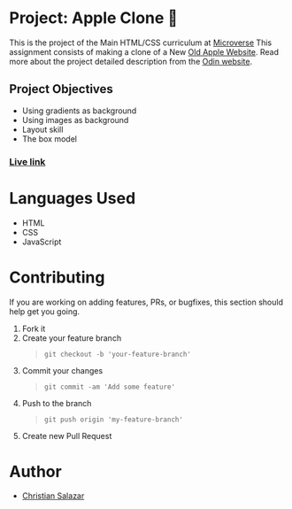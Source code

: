 # Project: Apple Clone 🍎

This is the project of the Main HTML/CSS curriculum at [Microverse](https://www.microverse.org/)
This assignment consists of making a clone of a New [Old Apple Website](https://web.archive.org/web/20140301004610/http://www.apple.com/).
Read more about the project detailed description from the [Odin website](https://www.theodinproject.com/courses/html5-and-css3/lessons/building-with-backgrounds-and-gradients).


## Project Objectives

- Using gradients as background
- Using images as background
- Layout skill
- The box model


### [Live link](https://rawcdn.githack.com/Grifo89/NYT_Article_Clone/master/index.html)

# Languages Used

- HTML
- CSS
- JavaScript

# Contributing

If you are working on adding features, PRs, or bugfixes, this section should help get you going.

1. Fork it
2. Create your feature branch
   > `git checkout -b 'your-feature-branch'`
3. Commit your changes
   > `git commit -am 'Add some feature'`
4. Push to the branch
   > `git push origin 'my-feature-branch'`
5. Create new Pull Request

# Author

- [Christian Salazar](https://github.com/Grifo89)
